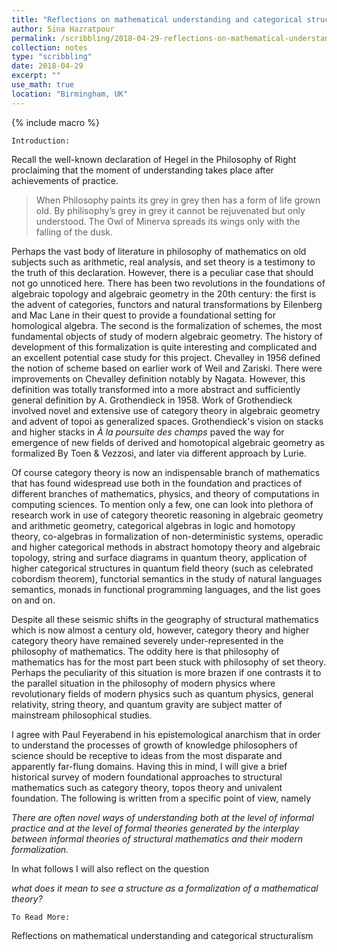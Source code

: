 ```yaml
---
title: "Reflections on mathematical understanding and categorical structuralism"
author: Sina Hazratpour
permalink: /scribbling/2018-04-29-reflections-on-mathematical-understanding-and-categorical-structuralism
collection: notes
type: "scribbling"
date: 2018-04-29
excerpt: ""
use_math: true
location: "Birmingham, UK"
---
```


{% include macro %}

`Introduction:`


Recall the well-known declaration of Hegel in the Philosophy of Right proclaiming that the moment of understanding takes place after achievements of practice. 

> When Philosophy paints its grey in grey then has a form of life grown old. By philisophy’s grey in grey it cannot be rejuvenated but only understood. The Owl of Minerva spreads its wings only with the falling of the dusk. 

Perhaps the vast body of literature in philosophy of mathematics on old subjects such as arithmetic, real analysis, and set theory is a testimony to the truth of this declaration. However, there is a peculiar case that should not go unnoticed here. There has been two revolutions in the foundations of algebraic topology and algebraic geometry in the 20th century: the first is the advent of categories, functors and natural transformations by Eilenberg and Mac Lane in their quest to provide a foundational setting for homological algebra. 
The second is the formalization of schemes, the most fundamental objects of study of modern algebraic geometry. The history of development of this formalization is quite interesting and complicated and an excellent potential case study for this project. Chevalley in 1956 defined the notion of scheme based on earlier work of Weil and Zariski. There were improvements on Chevalley definition notably by Nagata. However, this definition was totally transformed into a more abstract and sufficiently general definition by A. Grothendieck in 1958. Work of Grothendieck involved novel and extensive use of category theory in algebraic geometry and advent of topoi as generalized spaces. Grothendieck's vision on stacks and higher stacks in _À la poursuite des champs_ paved the way for emergence of new fields of derived and homotopical algebraic geometry as formalized By Toen & Vezzosi, and later via different approach by Lurie.  
   
Of course category theory is now an indispensable branch of mathematics that has found widespread use both in the foundation and practices of different branches of mathematics, physics, and theory of computations in computing sciences. To mention only a few, one can look into plethora of research work in use of category theoretic reasoning in algebraic geometry and arithmetic geometry, categorical algebras in logic and homotopy theory, co-algebras in formalization of non-deterministic systems, operadic and
higher categorical methods in abstract homotopy theory and algebraic topology, string and surface diagrams in quantum theory, application of higher categorical structures in quantum field theory (such as celebrated cobordism theorem), functorial semantics in the study of natural languages semantics, monads in functional programming languages, and the list goes on and on.

Despite all these seismic shifts in the geography of structural mathematics which is now almost a century old, however, category theory and higher category theory have remained severely under-represented in the philosophy of mathematics. The oddity here is that philosophy of mathematics has for the most part been stuck with philosophy of set theory. Perhaps the peculiarity of this situation is more brazen if one contrasts it to the parallel situation in the philosophy of modern physics where revolutionary fields of modern physics such as quantum physics, general relativity, string theory, and quantum gravity are subject matter of mainstream philosophical studies. 

I agree with Paul Feyerabend in his epistemological anarchism that in order to understand the processes of growth of knowledge philosophers of science should be receptive to ideas from the most disparate and apparently far-flung domains. Having this in mind, I will give a brief historical survey of modern foundational approaches to structural mathematics such as category theory, topos theory and univalent foundation. The following is written from a specific point of view, namely  

_There are often novel ways of understanding both at the level of informal practice and at the level of formal theories generated by the interplay between informal theories of structural mathematics and their modern formalization._

In what follows I will also reflect on the question

_what does it mean to see a structure as a formalization of a mathematical theory?_


`To Read More:`

 Reflections on mathematical understanding and categorical structuralism <a href="/files/phil/phil-maths/reflections-mathstr-understanding.pdf" target="_blank"> <i class="fa fa-file-pdf-o" aria-hidden="true"></i> </a>




